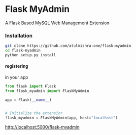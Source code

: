 # Flask MyAdmin
A Flask Based MySQL Web Management Extension

### Installation

```bash
git clone https://github.com/atulmishra-one/flask-myadmin
cd flask-myadmin
python setup.py install
```


#### registering

in your app

```python
from flask import Flask
from flask_myadmin import FlaskMyAdmin

app = Flask(__name__)


# Initialize the extension
flask_myadmin = FlaskMyAdmin(app, host="localhost")

```

<a href="http://localhost:5000/flask-myadmin">http://localhost:5000/flask-myadmin</a>
